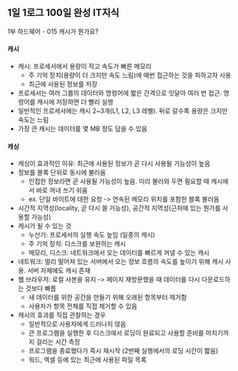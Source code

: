 ## 1일 1로그 100일 완성 IT지식

1부 하드웨어 - 015 캐시가 뭔가요?

#### 캐시

- 캐시: 프로세서에서 용량이 작고 속도가 빠른 메모리
  - 주 기억 장치(용량이 더 크지만 속도 느림)에 매번 접근하는 것을 피하고자 사용
  - 최근에 사용된 정보를 저장
- 프로세서는 여러 그룹의 데이터와 명령어에 짧은 간격으로 잇달아 여러 번 접근. 명령어를 캐시에 저장하면 더 빨리 실행
- 일반적인 프로세서에는 캐시 2~3개(L1, L2, L3 레벨). 뒤로 갈수록 용량은 크지만 속도는 느림
- 가장 큰 캐시는 데이터를 몇 MB 정도 담을 수 있음

#### 캐싱

- 캐싱이 효과적인 이유: 최근에 사용된 정보가 곧 다시 사용될 가능성이 높음
- 정보를 블록 단위로 동시에 불러옴
  - 인접한 정보라면 곧 사용될 가능성이 높음. 미리 불러와 두면 필요할 때 캐시에서 바로 꺼내 쓰기 쉬움
  - ex. 단일 바이트에 대한 요청 -> 연속된 메모리 위치를 포함한 블록 불러옴
- 시간적 지역성(locality, 곧 다시 쓸 가능성), 공간적 지역성(근처에 있는 뭔가를 사용할 가능성)
- 캐시가 될 수 있는 것
  - 누산기: 프로세서의 실행 속도 높임 (일종의 캐시)
  - 주 기억 장치: 디스크를 보완하는 캐시
  - 메모리, 디스크: 네트워크에서 오는 데이터를 빠르게 꺼낼 수 있는 캐시
- 네트워크: 멀리 떨어져 있는 서버에서 오는 정보 흐름의 속도를 높이기 위해 캐시 사용. 서버 자체에도 캐시 존재
- 웹 브라우저: 로컬 사본을 유지 -> 페이지 재방문했을 때 데이터를 다시 다운로드하는 것보다 빠름
  - 새 데이터를 위한 공간을 만들기 위해 오래된 항목부터 제거함
  - 사용자가 항목 전체를 직접 제거할 수 있음
- 캐시의 효과를 직접 관찰하는 경우
  - 일반적으로 사용자에게 드러나지 않음
  - 큰 프로그램을 실행한 후 디스크에서 로딩이 완료되고 사용할 준비를 마치기까지 걸리는 시간 측정
  - 프로그램을 종료했다가 즉시 재시작 (2번째 실행에서의 로딩 시간이 짧음)
  - 워드, 엑셀 등에 있는 최근에 사용된 파일 목록
